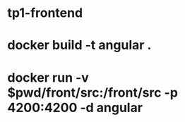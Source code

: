 # tp1-frontend

# docker build -t angular .

# docker run -v $pwd/front/src:/front/src -p 4200:4200 -d angular